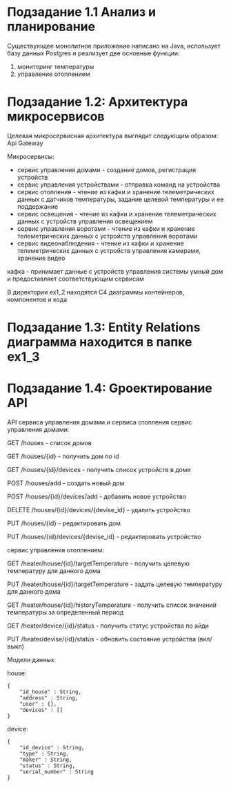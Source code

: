 # Подзадание 1.1 Анализ и планирование 
Существующее монолитное приложение написано на Java, использует базу данных Postgres и реализует две основные функции: 
1. мониторинг температуры
2. управление отоплением

# Подзадание 1.2: Архитектура микросервисов

Целевая микросервисная архитектура выглядит следующим образом:
Api Gateway

Микросервисы: 
- сервис управления домами - создание домов, регистрация устройств
- сервис управления устройствами - отправка команд на устройства
- сервис отопления - чтение из кафки и хранение телеметрических данных с датчиков температуры, задание целевой температуры и ее поддержание
- сервис освещения - чтение из кафки и хранение телеметрических данных с устройств управления освещением
- сервис управления воротами - чтение из кафки и хранение телеметрических данных с устройств управления воротами
- сервис видеонаблюдения - чтение из кафки и хранение телеметрических данных с устройств управления камерами, хранение видео

кафка - принимает данные с устройств управления системы умный дом и предоставляет соответствующим сервисам

В директории ex1_2 находятся С4 диаграммы контейнеров, компонентов и кода
# Подзадание 1.3: Entity Relations диаграмма находится в папке ex1_3

# Подзадание 1.4: Gроектирование API

API сервиса управления домами и сервиса отопления
сервис управления домами:

GET /houses - список домов

GET /houses/{id} - получить дом по id

GET /houses/{id}/devices - получить список устройств в доме

POST /houses/add - создать новый дом

POST /houses/{id}/devices/add - добавить новое устройство

DELETE /houses/{id}/devices/{devise_id} - удалить устройство

PUT /houses/{id} - редактировать дом 

PUT /houses/{id}/devices/{devise_id} - редактировать устройство

cервис управления  отоплением:

GET /heater/house/{id}/targetTemperature - получить целевую температуру для данного дома

PUT /heater/house/{id}/targetTemperature - задать целевую температуру для данного дома

GET /heater/house/{id}/historyTemperature - получить список значений температуры за определенный период

GET /heater/device/{id}/status - получить статус устройства по айди

PUT /heater/devise/{id}/status - обновить состояние устройства (вкл/выкл)

Модели данных:

house:
```
{
    "id_house" : String,
    "address" : String,
    "user" : {},
    "devices" : []
}
```

device:
```
{
    "id_device" : String,
    "type" : String,
    "maker" : String,
    "status" : String,
    "serial_number" : String
}
```